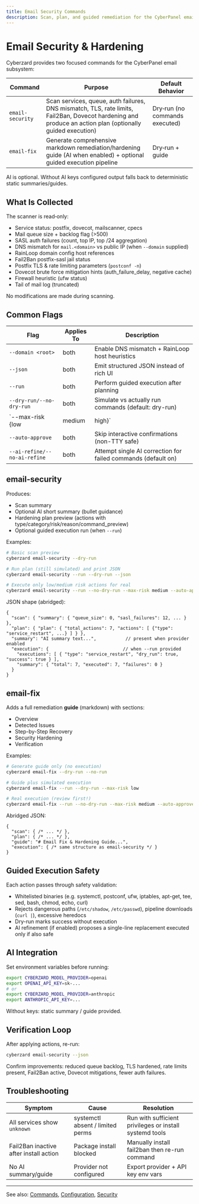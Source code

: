 ```yaml
---
title: Email Security Commands
description: Scan, plan, and guided remediation for the CyberPanel email stack
---
```


# Email Security & Hardening

Cyberzard provides two focused commands for the CyberPanel email subsystem:

| Command | Purpose | Default Behavior |
|---------|---------|------------------|
| `email-security` | Scan services, queue, auth failures, DNS mismatch, TLS, rate limits, Fail2Ban, Dovecot hardening and produce an action plan (optionally guided execution) | Dry‑run (no commands executed) |
| `email-fix` | Generate comprehensive markdown remediation/hardening guide (AI when enabled) + optional guided execution pipeline | Dry‑run + guide |

AI is optional. Without AI keys configured output falls back to deterministic static summaries/guides.

## What Is Collected

The scanner is read‑only:
- Service status: postfix, dovecot, mailscanner, cpecs
- Mail queue size + backlog flag (>500)
- SASL auth failures (count, top IP, top /24 aggregation)
- DNS mismatch for `mail.<domain>` vs public IP (when `--domain` supplied)
- RainLoop domain config host references
- Fail2Ban postfix-sasl jail status
- Postfix TLS & rate limiting parameters (`postconf -n`)
- Dovecot brute force mitigation hints (auth_failure_delay, negative cache)
- Firewall heuristic (ufw status)
- Tail of mail log (truncated)

No modifications are made during scanning.

## Common Flags

| Flag | Applies To | Description |
|------|------------|-------------|
| `--domain <root>` | both | Enable DNS mismatch + RainLoop host heuristics |
| `--json` | both | Emit structured JSON instead of rich UI |
| `--run` | both | Perform guided execution after planning |
| `--dry-run/--no-dry-run` | both | Simulate vs actually run commands (default: dry-run) |
| `--max-risk {low|medium|high}` | both | Skip actions above threshold (default: high) |
| `--auto-approve` | both | Skip interactive confirmations (non-TTY safe) |
| `--ai-refine/--no-ai-refine` | both | Attempt single AI correction for failed commands (default on) |

## email-security

Produces:
- Scan summary
- Optional AI short summary (bullet guidance)
- Hardening plan preview (actions with type/category/risk/reason/command_preview)
- Optional guided execution run (when `--run`)

Examples:
```bash
# Basic scan preview
cyberzard email-security --dry-run

# Run plan (still simulated) and print JSON
cyberzard email-security --run --dry-run --json

# Execute only low/medium risk actions for real
cyberzard email-security --run --no-dry-run --max-risk medium --auto-approve
```

JSON shape (abridged):
```jsonc
{
  "scan": { "summary": { "queue_size": 0, "sasl_failures": 12, ... } },
  "plan": { "plan": { "total_actions": 7, "actions": [ {"type": "service_restart", ...} ] } },
  "summary": "AI summary text...",           // present when provider enabled
  "execution": {                            // when --run provided
    "executions": [ { "type": "service_restart", "dry_run": true, "success": true } ],
    "summary": { "total": 7, "executed": 7, "failures": 0 }
  }
}
```

## email-fix

Adds a full remediation **guide** (markdown) with sections:
- Overview
- Detected Issues
- Step-by-Step Recovery
- Security Hardening
- Verification

Examples:
```bash
# Generate guide only (no execution)
cyberzard email-fix --dry-run --no-run

# Guide plus simulated execution
cyberzard email-fix --run --dry-run --max-risk low

# Real execution (review first!)
cyberzard email-fix --run --no-dry-run --max-risk medium --auto-approve
```

Abridged JSON:
```jsonc
{
  "scan": { /* ... */ },
  "plan": { /* ... */ },
  "guide": "# Email Fix & Hardening Guide...",
  "execution": { /* same structure as email-security */ }
}
```

## Guided Execution Safety

Each action passes through safety validation:
- Whitelisted binaries (e.g. systemctl, postconf, ufw, iptables, apt-get, tee, sed, bash, chmod, echo, curl)
- Rejects dangerous paths (`/etc/shadow`, `/etc/passwd`), pipeline downloads (`curl |`), excessive heredocs
- Dry-run marks success without execution
- AI refinement (if enabled) proposes a single-line replacement executed only if also safe

## AI Integration

Set environment variables before running:
```bash
export CYBERZARD_MODEL_PROVIDER=openai
export OPENAI_API_KEY=sk-...
# or
export CYBERZARD_MODEL_PROVIDER=anthropic
export ANTHROPIC_API_KEY=... 
```
Without keys: static summary / guide provided.

## Verification Loop

After applying actions, re-run:
```bash
cyberzard email-security --json
```
Confirm improvements: reduced queue backlog, TLS hardened, rate limits present, Fail2Ban active, Dovecot mitigations, fewer auth failures.

## Troubleshooting

| Symptom | Cause | Resolution |
|---------|-------|------------|
| All services show `unknown` | systemctl absent / limited perms | Run with sufficient privileges or install systemd tools |
| Fail2Ban inactive after install action | Package install blocked | Manually install fail2ban then re-run command |
| No AI summary/guide | Provider not configured | Export provider + API key env vars |

---

See also: [Commands](./commands), [Configuration](./configuration), [Security](./security)
